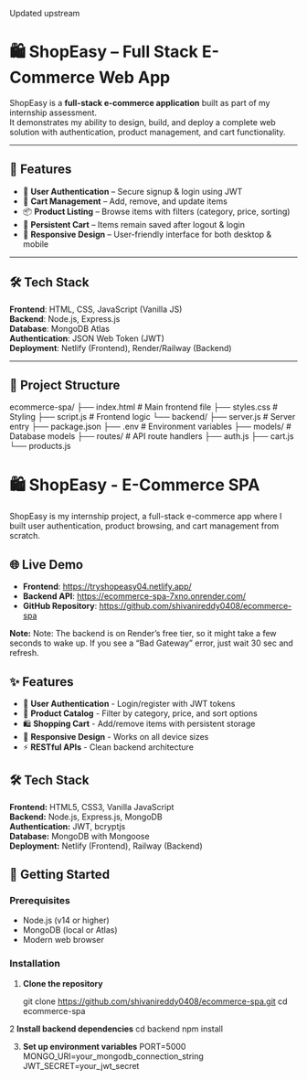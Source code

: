 Updated upstream
# 🛍️ ShopEasy – Full Stack E-Commerce Web App

ShopEasy is a **full-stack e-commerce application** built as part of my internship assessment.  
It demonstrates my ability to design, build, and deploy a complete web solution with authentication, product management, and cart functionality.  

---

## 🚀 Features
- 🔑 **User Authentication** – Secure signup & login using JWT  
- 🛒 **Cart Management** – Add, remove, and update items  
- 📦 **Product Listing** – Browse items with filters (category, price, sorting)  
- 💾 **Persistent Cart** – Items remain saved after logout & login
- 📱 **Responsive Design** – User-friendly interface for both desktop & mobile  

---

## 🛠️ Tech Stack
**Frontend**: HTML, CSS, JavaScript (Vanilla JS)  
**Backend**: Node.js, Express.js  
**Database**: MongoDB Atlas  
**Authentication**: JSON Web Token (JWT)  
**Deployment**: Netlify (Frontend), Render/Railway (Backend)  

---

## 📂 Project Structure

ecommerce-spa/
├── index.html         # Main frontend file
├── styles.css         # Styling
├── script.js          # Frontend logic
└── backend/
    ├── server.js      # Server entry
    ├── package.json
    ├── .env           # Environment variables
    ├── models/        # Database models
    ├── routes/        # API route handlers
        ├── auth.js
        ├── cart.js
        └── products.js


# 🛍️ ShopEasy - E-Commerce SPA

ShopEasy is my internship project, a full-stack e-commerce app where I built user authentication, product browsing, and cart management from scratch.

## 🌐 Live Demo

- **Frontend**: https://tryshopeasy04.netlify.app/
- **Backend API**:  https://ecommerce-spa-7xno.onrender.com/
- **GitHub Repository**: https://github.com/shivanireddy0408/ecommerce-spa 

**Note:**
Note: The backend is on Render’s free tier, so it might take a few seconds to wake up.
 If you see a “Bad Gateway” error, just wait 30 sec and refresh.

## ✨ Features
- 🔐 **User Authentication** - Login/register with JWT tokens
- 🛒 **Product Catalog** - Filter by category, price, and sort options
- 🛍️ **Shopping Cart** - Add/remove items with persistent storage
- 📱 **Responsive Design** - Works on all device sizes
- ⚡ **RESTful APIs** - Clean backend architecture

## 🛠️ Tech Stack
**Frontend:** HTML5, CSS3, Vanilla JavaScript  
**Backend:** Node.js, Express.js, MongoDB  
**Authentication:** JWT, bcryptjs  
**Database:** MongoDB with Mongoose  
**Deployment:** Netlify (Frontend), Railway (Backend)

## 🚀 Getting Started

### Prerequisites
- Node.js (v14 or higher)
- MongoDB (local or Atlas)
- Modern web browser

### Installation

1. **Clone the repository**
   
   git clone https://github.com/shivanireddy0408/ecommerce-spa.git
   cd ecommerce-spa

2 **Install backend dependencies**
   cd backend
   npm install

3. **Set up environment variables**
   PORT=5000
   MONGO_URI=your_mongodb_connection_string
   JWT_SECRET=your_jwt_secret


